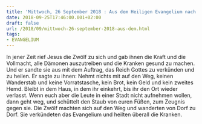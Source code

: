 ```yaml
---
title: 'Mittwoch, 26 September 2018 : Aus dem Heiligen Evangelium nach Lukas - Lk 9,1-6.'
date: 2018-09-25T17:46:00.001+02:00
draft: false
url: /2018/09/mittwoch-26-september-2018-aus-dem.html
tags: 
- EVANGELIUM
---
```


In jener Zeit rief Jesus die Zwölf zu sich und gab ihnen die Kraft und die Vollmacht, alle Dämonen auszutreiben und die Kranken gesund zu machen. Und er sandte sie aus mit dem Auftrag, das Reich Gottes zu verkünden und zu heilen. Er sagte zu ihnen: Nehmt nichts mit auf den Weg, keinen Wanderstab und keine Vorratstasche, kein Brot, kein Geld und kein zweites Hemd. Bleibt in dem Haus, in dem ihr einkehrt, bis ihr den Ort wieder verlasst. Wenn euch aber die Leute in einer Stadt nicht aufnehmen wollen, dann geht weg, und schüttelt den Staub von euren Füßen, zum Zeugnis gegen sie. Die Zwölf machten sich auf den Weg und wanderten von Dorf zu Dorf. Sie verkündeten das Evangelium und heilten überall die Kranken.